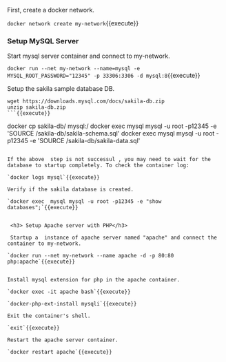 First, create a docker network.

`docker network create my-network`{{execute}}


<h3> Setup MySQL Server</h3>

Start mysql server container and connect to my-network.

`docker run --net my-network --name=mysql -e MYSQL_ROOT_PASSWORD="12345" -p 33306:3306 -d mysql:8`{{execute}}



Setup the sakila sample database DB.

```
wget https://downloads.mysql.com/docs/sakila-db.zip
unzip sakila-db.zip
```{{execute}}

```
docker cp  sakila-db/ mysql:/
docker exec  mysql mysql -u root -p12345 -e 'SOURCE /sakila-db/sakila-schema.sql'
docker exec  mysql mysql -u root -p12345 -e 'SOURCE /sakila-db/sakila-data.sql'
```{{execute}}

If the above  step is not successul , you may need to wait for the database to startup completely. To check the container log: 

`docker logs mysql`{{execute}}

Verify if the sakila database is created.

`docker exec  mysql mysql -u root -p12345 -e "show databases";`{{execute}}
 
 
 <h3> Setup Apache server with PHP</h3>
 
 Startup a  instance of apache server named "apache" and connect the container to my-network.

`docker run --net my-network --name apache -d -p 80:80 php:apache`{{execute}}


Install mysql extension for php in the apache container.

`docker exec -it apache bash`{{execute}}

`docker-php-ext-install mysqli`{{execute}}

Exit the container's shell.

`exit`{{execute}}

Restart the apache server container.

`docker restart apache`{{execute}}